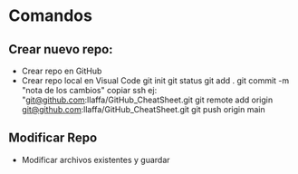 # Comandos

## Crear nuevo repo:
- Crear repo en GitHub
- Crear repo local en Visual Code
git init
git status
git add .
git commit -m "nota de los cambios"
copiar ssh ej: "git@github.com:llaffa/GitHub_CheatSheet.git
git remote add origin git@github.com:llaffa/GitHub_CheatSheet.git
git push origin main

## Modificar Repo
- Modificar archivos existentes y guardar